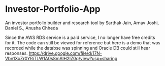 # Investor-Portfolio-App
An investor portfolio builder and research tool by Sarthak Jain, Arnav Joshi, Daniel S., Anusha Chheda

Since the AWS RDS service is a paid service, I no longer have free credits for it. The code can still be viewed for reference but here is a demo that was recorded while the databse was spinning and Oracle DB could still hear responses. https://drive.google.com/file/d/17N-Vbn1XxZr0YRiTLW1A0s8mAIH2IZ0q/view?usp=sharing
